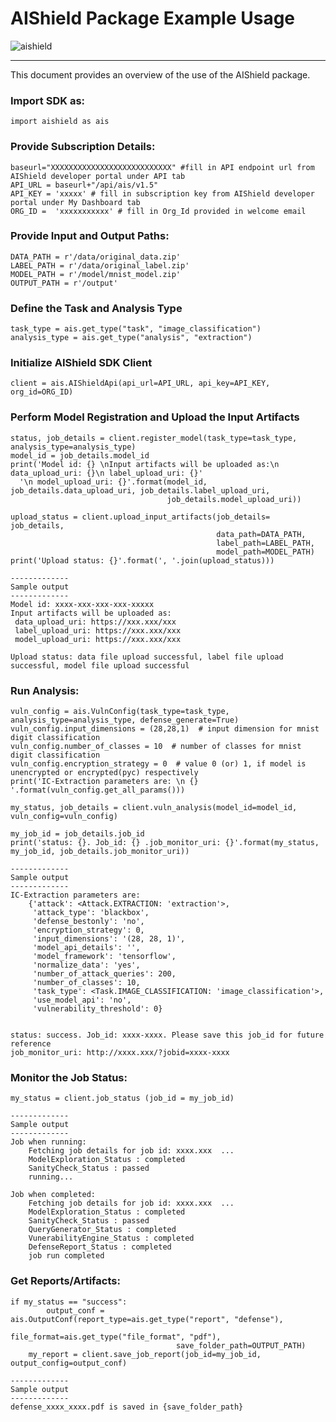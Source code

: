 AIShield Package Example Usage
=============
![aishield](https://aisdocs.blob.core.windows.net/images/aishieldLogoPypi.PNG)

-------------
This document provides an overview of the use of the AIShield package. 

### Import SDK as:

    import aishield as ais

### Provide Subscription Details:
    baseurl="XXXXXXXXXXXXXXXXXXXXXXXXXXX" #fill in API endpoint url from AIShield developer portal under API tab 
    API_URL = baseurl+"/api/ais/v1.5"
    API_KEY = 'xxxxx' # fill in subscription key from AIShield developer portal under My Dashboard tab
    ORG_ID =  'xxxxxxxxxxx' # fill in Org_Id provided in welcome email

### Provide Input and Output Paths:
    
    DATA_PATH = r'/data/original_data.zip'
    LABEL_PATH = r'/data/original_label.zip'
    MODEL_PATH = r'/model/mnist_model.zip'
    OUTPUT_PATH = r'/output'

### Define the Task and Analysis Type
    
    task_type = ais.get_type("task", "image_classification")
    analysis_type = ais.get_type("analysis", "extraction")

### Initialize AIShield SDK Client

    client = ais.AIShieldApi(api_url=API_URL, api_key=API_KEY, org_id=ORG_ID)

### Perform Model Registration and Upload the Input Artifacts

    status, job_details = client.register_model(task_type=task_type, analysis_type=analysis_type)
    model_id = job_details.model_id
    print('Model id: {} \nInput artifacts will be uploaded as:\n data_upload_uri: {}\n label_upload_uri: {}'
      '\n model_upload_uri: {}'.format(model_id, job_details.data_upload_uri, job_details.label_upload_uri,
                                       job_details.model_upload_uri))

    upload_status = client.upload_input_artifacts(job_details= job_details,
                                                  data_path=DATA_PATH,
                                                  label_path=LABEL_PATH,
                                                  model_path=MODEL_PATH)
    print('Upload status: {}'.format(', '.join(upload_status)))
    
    -------------
    Sample output
    -------------
    Model id: xxxx-xxx-xxx-xxx-xxxxx 
    Input artifacts will be uploaded as:
     data_upload_uri: https://xxx.xxx/xxx
     label_upload_uri: https://xxx.xxx/xxx
     model_upload_uri: https://xxx.xxx/xxx

    Upload status: data file upload successful, label file upload successful, model file upload successful

### Run Analysis:
    
    vuln_config = ais.VulnConfig(task_type=task_type, analysis_type=analysis_type, defense_generate=True)
    vuln_config.input_dimensions = (28,28,1)  # input dimension for mnist digit classification
    vuln_config.number_of_classes = 10  # number of classes for mnist digit classification
    vuln_config.encryption_strategy = 0  # value 0 (or) 1, if model is unencrypted or encrypted(pyc) respectively
    print('IC-Extraction parameters are: \n {} '.format(vuln_config.get_all_params()))

    my_status, job_details = client.vuln_analysis(model_id=model_id, vuln_config=vuln_config)
    
    my_job_id = job_details.job_id
    print('status: {}. Job_id: {} .job_monitor_uri: {}'.format(my_status, my_job_id, job_details.job_monitor_uri))
    
    -------------
    Sample output
    -------------
    IC-Extraction parameters are:
        {'attack': <Attack.EXTRACTION: 'extraction'>,
         'attack_type': 'blackbox',
         'defense_bestonly': 'no',
         'encryption_strategy': 0,
         'input_dimensions': '(28, 28, 1)',
         'model_api_details': '',
         'model_framework': 'tensorflow',
         'normalize_data': 'yes',
         'number_of_attack_queries': 200,
         'number_of_classes': 10,
         'task_type': <Task.IMAGE_CLASSIFICATION: 'image_classification'>,
         'use_model_api': 'no',
         'vulnerability_threshold': 0}


    status: success. Job_id: xxxx-xxxx. Please save this job_id for future reference
    job_monitor_uri: http://xxxx.xxx/?jobid=xxxx-xxxx

### Monitor the Job Status:
    
    my_status = client.job_status (job_id = my_job_id)

    -------------
    Sample output
    -------------
    Job when running:
        Fetching job details for job id: xxxx.xxx  ...
        ModelExploration_Status : completed
        SanityCheck_Status : passed
        running...

    Job when completed:
        Fetching job details for job id: xxxx.xxx  ...
        ModelExploration_Status : completed
        SanityCheck_Status : passed
        QueryGenerator_Status : completed
        VunerabilityEngine_Status : completed
        DefenseReport_Status : completed
        job run completed

### Get Reports/Artifacts:

    if my_status == "success":
            output_conf = ais.OutputConf(report_type=ais.get_type("report", "defense"),
                                         file_format=ais.get_type("file_format", "pdf"),
                                         save_folder_path=OUTPUT_PATH)
        my_report = client.save_job_report(job_id=my_job_id, output_config=output_conf)
    
    -------------
    Sample output
    -------------
    defense_xxxx_xxxx.pdf is saved in {save_folder_path}